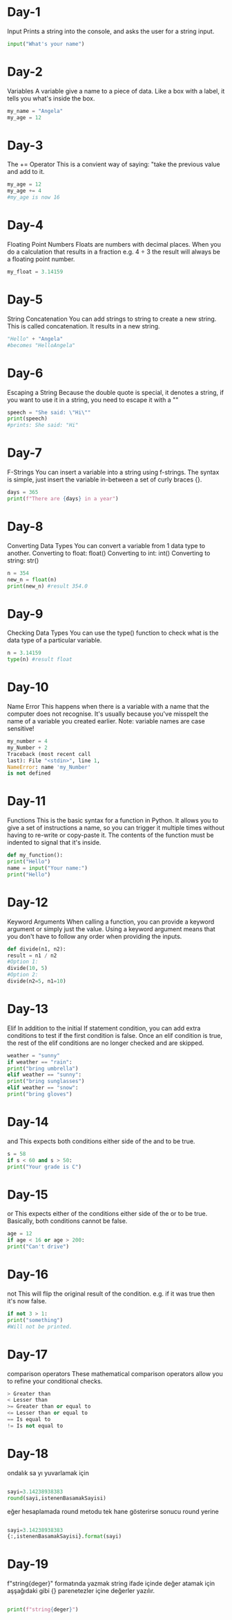 # Day-1
Input
Prints a string into the console,
and asks the user for a string input.
```python
input("What's your name")
```

# Day-2
Variables
A variable give a name to a piece of data.
Like a box with a label, it tells you what's
inside the box.

```python
my_name = "Angela"
my_age = 12
```

# Day-3
The += Operator
This is a convient way of saying: "take the
previous value and add to it.
```python
my_age = 12
my_age += 4
#my_age is now 16
```

# Day-4
Floating Point Numbers
Floats are numbers with decimal places.
When you do a calculation that results in
a fraction e.g. 4 ÷ 3 the result will always be
a floating point number.
```python
my_float = 3.14159
```
# Day-5
String Concatenation
You can add strings to string to create
a new string. This is called concatenation.
It results in a new string.
```python
"Hello" + "Angela"
#becomes "HelloAngela"
```
# Day-6
Escaping a String
Because the double quote is special, it
denotes a string, if you want to use it in
a string, you need to escape it with a "\"
```python
speech = "She said: \"Hi\""
print(speech)
#prints: She said: "Hi"
```

# Day-7
F-Strings
You can insert a variable into a string
using f-strings.
The syntax is simple, just insert the variable
in-between a set of curly braces {}.
```python
days = 365
print(f"There are {days} in a year")
```

# Day-8
Converting Data Types
You can convert a variable from 1 data
type to another. 
Converting to float: float() 
Converting to int: int() 
Converting to string: str()
```python
n = 354
new_n = float(n)
print(new_n) #result 354.0
```

# Day-9
Checking Data Types
You can use the type() function
to check what is the data type of a
particular variable.
```python
n = 3.14159
type(n) #result float
```

# Day-10
Name Error
This happens when there is a variable
with a name that the computer
does not recognise. It's usually because
you've misspelt the name of a variable
you created earlier.
Note: variable names are case sensitive!
```python
my_number = 4
my_Number + 2
Traceback (most recent call
last): File "<stdin>", line 1,
NameError: name 'my_Number'
is not defined
```

# Day-11
Functions
This is the basic syntax for a function in
Python. It allows you to give a set of
instructions a name, so you can trigger it
multiple times without having to re-write
or copy-paste it. The contents of the function
must be indented to signal that it's inside.
```python
def my_function():
print("Hello")
name = input("Your name:")
print("Hello")
```
# Day-12
Keyword Arguments
When calling a function, you can provide
a keyword argument or simply just the
value.
Using a keyword argument means that
you don't have to follow any order
when providing the inputs.
```python
def divide(n1, n2):
result = n1 / n2
#Option 1:
divide(10, 5)
#Option 2:
divide(n2=5, n1=10)
```
# Day-13
Elif
In addition to the initial If statement
condition, you can add extra conditions to
test if the first condition is false.
Once an elif condition is true, the rest of
the elif conditions are no longer checked
and are skipped.
```python
weather = "sunny"
if weather == "rain":
print("bring umbrella")
elif weather == "sunny":
print("bring sunglasses")
elif weather == "snow":
print("bring gloves")
```
# Day-14
and
This expects both conditions either side
of the and to be true.
```python
s = 58
if s < 60 and s > 50:
print("Your grade is C")
```
# Day-15
or
This expects either of the conditions either
side of the or to be true. Basically, both
conditions cannot be false.
```python
age = 12
if age < 16 or age > 200:
print("Can't drive")
```
# Day-16
not
This will flip the original result of the
condition. e.g. if it was true then it's now
false.
```python
if not 3 > 1:
print("something")
#Will not be printed.
```

# Day-17
comparison operators
These mathematical comparison operators
allow you to refine your conditional checks.
```python
> Greater than
< Lesser than
>= Greater than or equal to
<= Lesser than or equal to
== Is equal to
!= Is not equal to
```

# Day-18
ondalık sa yı yuvarlamak için 
````python

sayi=3.14238938383
round(sayi,istenenBasamakSayisi)

````
eğer hesaplamada round metodu tek hane gösterirse sonucu
round yerine

````python

sayi=3.14238938383
{:,istenenBasamakSayisi}.format(sayi)

````

# Day-19
f"string{deger}" formatında yazmak
string ifade içinde değer atamak için
aşşağıdaki gibi {} parenetezler içine değerler yazılır.

````python

print(f"string{deger}")

````
